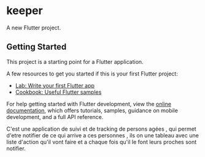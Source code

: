 # keeper

A new Flutter project.

## Getting Started

This project is a starting point for a Flutter application.

A few resources to get you started if this is your first Flutter project:

- [Lab: Write your first Flutter app](https://docs.flutter.dev/get-started/codelab)
- [Cookbook: Useful Flutter samples](https://docs.flutter.dev/cookbook)

For help getting started with Flutter development, view the
[online documentation](https://docs.flutter.dev/), which offers tutorials,
samples, guidance on mobile development, and a full API reference.


C'est une application de suivi et de tracking de persons agées , qui permet d'etre notifier de ce qui arrive a ces personnes , ils on une tableau avec une liste d'action qu'il vont faire et a chaque fois qu'il le font leurs proches sont notifier.